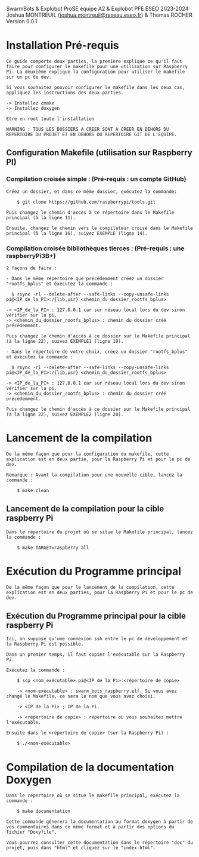 SwarmBots & Explobot
ProSE équipe A2 & Explobot PFE ESEO 2023-2024
Joshua MONTREUIL (joshua.montreuil@reseau.eseo.fr) & Thomas ROCHER
Version 0.0.1

# Installation Pré-requis

    Ce guide comporte deux parties, la première explique ce qu'il faut faire pour configurer le makefile pour une utilisation sur Raspberry Pi. La deuxième explique la configuration pour utiliser le makefile sur un pc de dev. 
    
    Si vous souhaitez pouvoir configurer le makefile dans les deux cas, appliquez les instructions des deux parties.
    
    -> Installez cmake
    -> Installez doxygen
    
    Etre en root toute l'installation

    WARNING : TOUS LES DOSSIERS A CREER SONT A CREER EN DEHORS DU REPERTOIRE DU PROJET ET EN DEHORS DU REPERTOIRE GIT DE L'EQUIPE.

## Configuration Makefile (utilisation sur Raspberry PI)

### Compilation croisée simple : (Pré-requis : un compte GitHub)

    Créez un dossier, et dans ce même dossier, exécutez la commande:

        $ git clone https://github.com/raspberrypi/tools.git

    Puis changez le chemin d'accès à ce répertoire dans le Makefile principal (à la ligne 11).

    Ensuite, changez le chemin vers le compilateur croisé dans le Makefile principal (à la ligne 16), suivez EXEMPLE (ligne 14).

### Compilation croisée bibliothèques tierces : (Pré-requis : une raspberryPi3B+)

    2 façons de faire :

	- Dans le même répertoire que précédemment créez un dossier "rootfs_bplus" et éxecutez la commande :
	
	  $ rsync -rl --delete-after --safe-links --copy-unsafe-links pi@<IP_de_la_PI>:/{lib,usr} <chemin_du_dossier_rootfs_bplus>

	-> <IP_de_la_PI> : 127.0.0.1 car sur réseau local lors du dev sinon vérifier sur la pi.
	-> <chemin_du_dossier_rootfs_bplus> : chemin du dossier créé précédemment.

    Puis changez le chemin d'accès à ce dossier sur le Makefile principal (à la ligne 22), suivez EXEMPLE1 (ligne 19).

	- Dans le répertoire de votre choix, créez un dossier "rootfs_bplus" et éxecutez la commande :

	  $ rsync -rl --delete-after --safe-links --copy-unsafe-links pi@<IP_de_la_PI>:/{lib,usr} <chemin_du_dossier_rootfs_bplus>

	-> <IP_de_la_PI> : 127.0.0.1 car sur réseau local lors du dev sinon vérifier sur la pi.
	-> <chemin_du_dossier_rootfs_bplus> : chemin du dossier créé précédemment.

    Puis changez le chemin d'accès à ce dossier sur le Makefile principal (à la ligne 22), suivez EXEMPLE2 (ligne 20).


# Lancement de la compilation

    De la même façon que pour la configuration du makefile, cette explication est en deux partie, pour la Raspberry Pi et pour le pc de dev.

    Remarque : Avant la compilation pour une nouvelle cible, lancez la commande :

        $ make clean

## Lancement de la compilation pour la cible raspberry Pi

    Dans le répertoire du projet où se situe le Makefile principal, lancez la commande :

        $ make TARGET=raspberry all

# Exécution du Programme principal

    De la même façon que pour le lancement de la compilation, cette explication est en deux parties, pour la Raspberry Pi et pour le pc de dev.

## Exécution du Programme principal pour la cible raspberry Pi

    Ici, on suppose qu'une connexion ssh entre le pc de développement et la Raspberry Pi est possible.

    Dans un premier temps, il faut copier l'exécutable sur la Raspberry Pi.

    Exécutez la commande :

        $ scp <nom_exécutable> pi@<IP de la Pi>:<répertoire de copie>

        -> <nom-exécutable> : swarm_bots_raspberry.elf. Si vous avez changé le Makefile, ce sera le nom que vous avez choisi.

        -> <IP de la Pi> ; IP de la Pi.

        -> <répertoire de copie> : répertoire où vous souhaitez mettre l'exécutable.

    Ensuite dans le <répertoire de copie> (sur la Raspberry Pi) :

        $ ./<nom-exécutable>


# Compilation de la documentation Doxygen

    Dans le répertoire où se situe le makefile principal, exécutez la commande :

        $ make documentation

    Cette commande génerera la documentation au format doxygen à partir de vos commentaires dans ce même format et à partir des options du fichier "Doxyfile".

    Vous pourrez consulter cette documentation dans le répertoire "doc" du projet, puis dans "html" et cliquez sur le "index.html".

